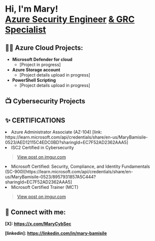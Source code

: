 <h1>Hi, I'm Mary! <br/><a href="https://github.com/marybamisile">Azure Security Engineer</a> <a href="https://www.linkedin.com/in/mary-bamisile"> & GRC Specialist </a>
<h2>👨‍💻 Azure Cloud Projects:</h2>

- <b>Microsoft Defender for cloud</b>
  - [Project in progress]
- <b>Azure Storage account</b>
  - [Project details upload in progress]
- <b>PowerShell Scripting</b>
  - [Project details upload in progress]

<h2>📺 Cybersecurity Projects</h2>

  
<h2>✨ CERTIFICATIONS</h2>


<li>Azure Administrator Associate (AZ-104) [link: https://learn.microsoft.com/api/credentials/share/en-us/MaryBamisile-0523/AED12115C4EDC0BD?sharingId=EC7F52AD2362AAA5]
  
<li>ISC2 Certified in Cybersecurity
  <blockquote class="imgur-embed-pub" lang="en" data-id="dFypMEB"><a href="https://imgur.com/dFypMEB">View post on imgur.com</a></blockquote>
  
<li>Microsoft Certified: Security, Compliance, and Identity Fundamentals (SC-900)[https://learn.microsoft.com/api/credentials/share/en-us/MaryBamisile-0523/8957931857A5C444?sharingId=EC7F52AD2362AAA5] <br>
  
<li>Microsoft Certified Trainer (MCT) 
  <blockquote class="imgur-embed-pub" lang="en" data-id="eW9Y6h0"><a href="https://imgur.com/eW9Y6h0">View post on imgur.com</a></blockquote>
  
<h2> 🤳 Connect with me:</h2>

<b>[X]: https://x.com/MaryCybSec</b>

<b>[linkedin]: https://linkedin.com/in/mary-bamisile</b>

<!--
**joshmadakor1/joshmadakor1** is a ✨ _special_ ✨ repository because its `README.md` (this file) appears on your GitHub profile.

Here are some ideas to get you started:

- 🔭 I’m currently working on ...
- 🌱 I’m currently learning ...
- 👯 I’m looking to collaborate on ...
- 🤔 I’m looking for help with ...
- 💬 Ask me about ...
- 📫 How to reach me: ...
- 😄 Pronouns: ...
- ⚡ Fun fact: ...
-->
